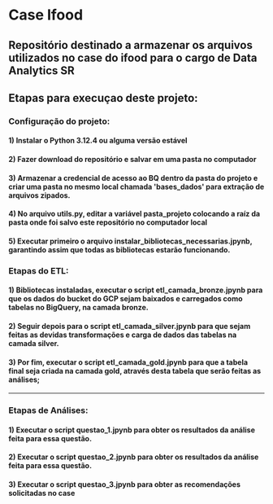 # Case Ifood
Repositório destinado a armazenar os arquivos utilizados no case do ifood para o cargo de Data Analytics SR
---
## Etapas para execuçao deste projeto:
### Configuração do projeto:
#### 1) Instalar o Python 3.12.4 ou alguma versão estável
#### 2) Fazer download do repositório e salvar em uma pasta no computador
#### 3) Armazenar a credencial de acesso ao BQ dentro da pasta do projeto e criar uma pasta no mesmo local chamada 'bases_dados' para extração de arquivos zipados.
#### 4) No arquivo utils.py, editar a variável pasta_projeto colocando a raíz da pasta onde foi salvo este repositório no computador local
#### 5) Executar primeiro o arquivo instalar_bibliotecas_necessarias.jpynb, garantindo assim que todas as bibliotecas estarão funcionando.

### Etapas do ETL:
#### 1) Bibliotecas instaladas, executar o script etl_camada_bronze.jpynb para que os dados do bucket do GCP sejam baixados e carregados como tabelas no BigQuery, na camada bronze.
#### 2) Seguir depois para o script etl_camada_silver.jpynb para que sejam feitas as devidas transformações e carga de dados das tabelas na camada silver.
#### 3) Por fim, executar o script etl_camada_gold.jpynb para que a tabela final seja criada na camada gold, através desta tabela que serão feitas as análises;
---
### Etapas de Análises:
#### 1) Executar o script questao_1.jpynb para obter os resultados da análise feita para essa questão.
#### 2) Executar o script questao_2.jpynb para obter os resultados da análise feita para essa questão.
#### 3) Executar o script questao_3.jpynb para obter as recomendações solicitadas no case
